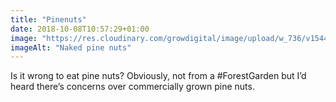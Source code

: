 ```yaml
---
title: "Pinenuts"
date: 2018-10-08T10:57:29+01:00
image: "https://res.cloudinary.com/growdigital/image/upload/w_736/v1544360372/pinenuts-44453351514.jpg"
imageAlt: "Naked pine nuts"
---
```


Is it wrong to eat pine nuts? Obviously, not from a #ForestGarden but I’d heard there’s concerns over commercially grown pine nuts.
